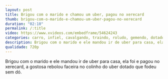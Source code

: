 ```yaml
---
layout: post
title: Brigou com o marido e chamou um uber, pagou no xerecard
thumb: brigou-com-o-marido-e-chamou-um-uber-pagou-no-xerecard
duration: "02:10"
permalink: /:title
video: https://www.xvideos.com/embedframe/54624243
categories: carro, infiel, cavalgando, traindo, roludo, gemendo, dotado, uber, pauzudo, pau-grande, esposa-infiel, pinto-grande, mulher-casada, esposa-traindo, casada-traindo, casada-infiel, sexo-no-carro, rola-enorme, sentando-na-rola, motorista-de-uber
description: Brigou com o marido e ele mandou ir de uber para casa, ela foi e pagou no xerecard, a gostosa rebolou faceira no colinho do uber dotado que fodeu sem dó.
qualidade: 720p
---
```

Brigou com o marido e ele mandou ir de uber para casa, ela foi e pagou no xerecard, a gostosa rebolou faceira no colinho do uber dotado que fodeu sem dó.